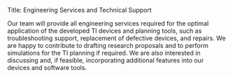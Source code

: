 Title: Engineering Services and Technical Support

Our team will provide all engineering services required for the optimal application of the developed TI devices and planning tools, such as troubleshooting support, replacement of defective devices, and repairs. We are happy to contribute to drafting research proposals and to perform simulations for the TI planning if required. We are also interested in discussing and, if feasible, incorporating additional features into our devices and software tools.
